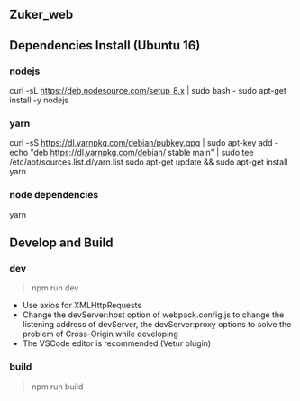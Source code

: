 Zuker_web
---

## Dependencies Install (Ubuntu 16)

### nodejs
curl -sL https://deb.nodesource.com/setup_8.x | sudo bash -
sudo apt-get install -y nodejs

### yarn
curl -sS https://dl.yarnpkg.com/debian/pubkey.gpg | sudo apt-key add -
echo "deb https://dl.yarnpkg.com/debian/ stable main" | sudo tee /etc/apt/sources.list.d/yarn.list
sudo apt-get update && sudo apt-get install yarn

### node dependencies
yarn

## Develop and Build

### dev
> npm run dev

- Use axios for XMLHttpRequests
- Change the devServer:host option of webpack.config.js to change the listening address of devServer, the devServer:proxy options to solve the problem of Cross-Origin while developing
- The VSCode editor is recommended (Vetur plugin)

### build
> npm run build
